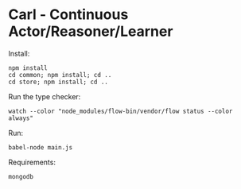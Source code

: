 # Carl - Continuous Actor/Reasoner/Learner

Install:

    npm install
    cd common; npm install; cd ..
    cd store; npm install; cd ..

Run the type checker:

    watch --color "node_modules/flow-bin/vendor/flow status --color always"

Run:

    babel-node main.js

Requirements:

    mongodb